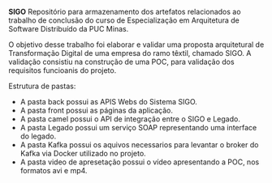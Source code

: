 **SIGO**
Repositório para armazenamento dos artefatos relacionados ao trabalho de conclusão do curso de Especialização em Arquitetura de Software Distribuído da PUC Minas.

O objetivo desse trabalho foi elaborar e validar uma proposta arquitetural de Transformação Digital de uma empresa do ramo têxtil, chamado SIGO. A validação consistiu na construção de uma POC, para validação dos requisitos funcioanis do projeto.

Estrutura de pastas:

- A pasta back possui as APIS Webs do Sistema SIGO.
- A pasta front possui as páginas da aplicação.
- A pasta camel possui o API de integração entre o SIGO e Legado.
- A pasta Legado possui um serviço SOAP representando uma interface do legado.
- A pasta Kafka possui os aquivos necessarios para levantar o broker do Kafka via Docker utilizado no projeto.
- A pasta video de apresetação possui o vídeo apresentando a POC, nos formatos avi e mp4.
